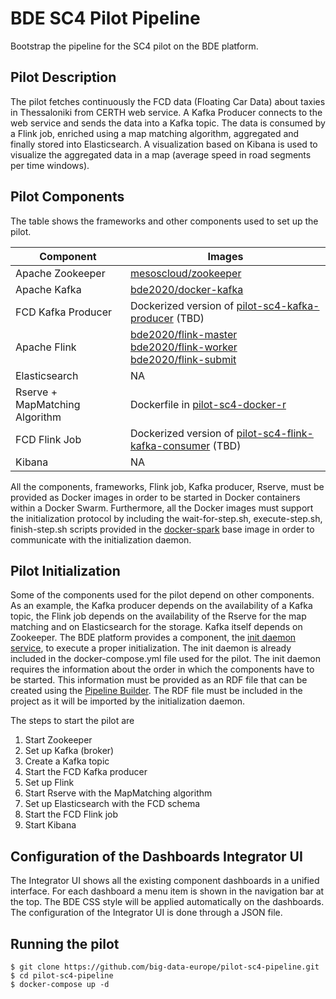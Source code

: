 # BDE SC4 Pilot Pipeline

Bootstrap the pipeline for the SC4 pilot on the BDE platform.

## Pilot Description
The pilot fetches continuously the FCD data (Floating Car Data)  about taxies in Thessaloniki from CERTH web service. 
A Kafka Producer connects to the web service and sends the data into a Kafka topic. The data is consumed by a Flink job, 
enriched using a map matching algorithm, aggregated and finally stored into Elasticsearch. A visualization based on 
Kibana is used to visualize the aggregated data in a map (average speed in road segments per time windows).
  
## Pilot Components
The table shows the frameworks and other components used to set up the pilot.

|Component | Images |
|----------|--------|
|Apache Zookeeper|[mesoscloud/zookeeper](https://hub.docker.com/r/mesoscloud/zookeeper/)|
|Apache Kafka|[bde2020/docker-kafka](https://hub.docker.com/r/bde2020/docker-kafka/)|
|FCD Kafka Producer|Dockerized version of [pilot-sc4-kafka-producer](https://github.com/big-data-europe/pilot-sc4-kafka-producer) (TBD)|
|Apache Flink|[bde2020/flink-master](https://hub.docker.com/r/bde2020/docker-kafka/) <br> [bde2020/flink-worker](https://hub.docker.com/r/bde2020/flink-worker/) <br> [bde2020/flink-submit](https://hub.docker.com/r/bde2020/flink-worker/)|
|Elasticsearch|NA|
|Rserve + MapMatching Algorithm|Dockerfile in [pilot-sc4-docker-r](https://github.com/big-data-europe/pilot-sc4-docker-r)|
|FCD Flink Job|Dockerized version of [pilot-sc4-flink-kafka-consumer](https://github.com/big-data-europe/pilot-sc4-flink-kafka-consumer) (TBD)|
|Kibana|NA|

All the components, frameworks, Flink job, Kafka producer, Rserve, must be provided as Docker images in order to be 
started in Docker containers within a Docker Swarm. Furthermore, all the Docker images must support the initialization
protocol by including the wait-for-step.sh, execute-step.sh, finish-step.sh scripts provided in the [docker-spark](https://github.com/big-data-europe/docker-spark/tree/master/base) base 
image in order to communicate with the initialization daemon.
 
## Pilot Initialization
Some of the components used for the pilot depend on other components. As an example, the Kafka producer depends on 
the availability of a Kafka topic, the Flink job depends on the availability of the Rserve for the map matching and 
on Elasticsearch for the storage. Kafka itself depends on Zookeeper. The BDE platform provides a component, the 
[init daemon service](https://github.com/big-data-europe/mu-init-daemon-service), to execute a proper initialization.
The init daemon is already included in the docker-compose.yml file used for the pilot. The init daemon requires the 
information about the order in which the components have to be started. This information must be provided as an RDF 
file that can be created using the [Pipeline Builder](https://github.com/big-data-europe/app-pipeline-builder). The
RDF file must be included in the project as it will be imported by the initialization daemon.

The steps to start the pilot are 

1. Start Zookeeper
2. Set up Kafka (broker)
3. Create a Kafka topic
4. Start the FCD Kafka producer
5. Set up Flink 
6. Start Rserve with the MapMatching algorithm
7. Set up Elasticsearch with the FCD schema
8. Start the FCD Flink job
9. Start Kibana  

## Configuration of the Dashboards Integrator UI
The Integrator UI shows all the existing component dashboards in a unified interface. For each dashboard a menu item is 
shown in the navigation bar at the top. The BDE CSS style will be applied automatically on the dashboards. The configuration 
of the Integrator UI is done through a JSON file.

## Running the pilot
```
$ git clone https://github.com/big-data-europe/pilot-sc4-pipeline.git
$ cd pilot-sc4-pipeline
$ docker-compose up -d
```
